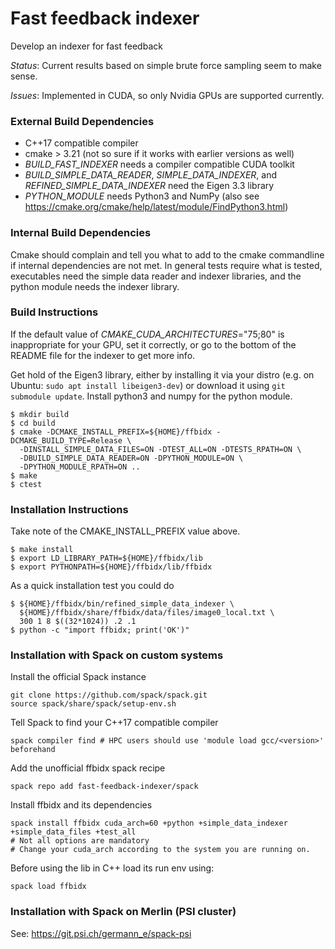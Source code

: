 # Fast feedback indexer

Develop an indexer for fast feedback

*Status*: Current results based on simple brute force sampling seem to make sense.

*Issues*: Implemented in CUDA, so only Nvidia GPUs are supported currently.

### External Build Dependencies

* C++17 compatible compiler
* cmake > 3.21 (not so sure if it works with earlier versions as well)
* *BUILD_FAST_INDEXER* needs a compiler compatible CUDA toolkit
* *BUILD_SIMPLE_DATA_READER*, *SIMPLE_DATA_INDEXER*, and *REFINED_SIMPLE_DATA_INDEXER* need the Eigen 3.3 library
* *PYTHON_MODULE* needs Python3 and NumPy (also see https://cmake.org/cmake/help/latest/module/FindPython3.html)

### Internal Build Dependencies

Cmake should complain and tell you what to add to the cmake commandline if internal dependencies are not met. In general tests require what is tested, executables need the simple data reader and indexer libraries, and the python module needs the indexer library.

### Build Instructions

If the default value of *CMAKE_CUDA_ARCHITECTURES*=\"75;80\" is inappropriate for your GPU, set it correctly, or go to the bottom of the README file for the indexer to get more info.

Get hold of the Eigen3 library, either by installing it via your distro (e.g. on Ubuntu: `sudo apt install libeigen3-dev`) or download it using `git submodule update`. Install python3 and numpy for the python module.

```
$ mkdir build
$ cd build
$ cmake -DCMAKE_INSTALL_PREFIX=${HOME}/ffbidx -DCMAKE_BUILD_TYPE=Release \
  -DINSTALL_SIMPLE_DATA_FILES=ON -DTEST_ALL=ON -DTESTS_RPATH=ON \
  -DBUILD_SIMPLE_DATA_READER=ON -DPYTHON_MODULE=ON \
  -DPYTHON_MODULE_RPATH=ON ..
$ make
$ ctest
```

### Installation Instructions

Take note of the CMAKE_INSTALL_PREFIX value above.

```
$ make install
$ export LD_LIBRARY_PATH=${HOME}/ffbidx/lib
$ export PYTHONPATH=${HOME}/ffbidx/lib/ffbidx
```

As a quick installation test you could do

```
$ ${HOME}/ffbidx/bin/refined_simple_data_indexer \
  ${HOME}/ffbidx/share/ffbidx/data/files/image0_local.txt \
  300 1 8 $((32*1024)) .2 .1
$ python -c "import ffbidx; print('OK')"
```

### Installation with Spack on custom systems

Install the official Spack instance
```
git clone https://github.com/spack/spack.git
source spack/share/spack/setup-env.sh
```

Tell Spack to find your C++17 compatible compiler
```
spack compiler find # HPC users should use 'module load gcc/<version>' beforehand
```

Add the unofficial ffbidx spack recipe
```
spack repo add fast-feedback-indexer/spack
```

Install ffbidx and its dependencies
```
spack install ffbidx cuda_arch=60 +python +simple_data_indexer +simple_data_files +test_all
# Not all options are mandatory
# Change your cuda_arch according to the system you are running on.
```

Before using the lib in C++ load its run env using:
```
spack load ffbidx
```

### Installation with Spack on Merlin (PSI cluster)

See: https://git.psi.ch/germann_e/spack-psi